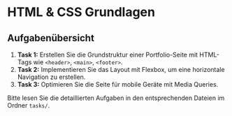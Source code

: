 # HTML & CSS Grundlagen

## Aufgabenübersicht

1. **Task 1:** Erstellen Sie die Grundstruktur einer Portfolio-Seite mit HTML-Tags wie `<header>`, `<main>`, `<footer>`.
2. **Task 2:** Implementieren Sie das Layout mit Flexbox, um eine horizontale Navigation zu erstellen.
3. **Task 3:** Optimieren Sie die Seite für mobile Geräte mit Media Queries.

Bitte lesen Sie die detaillierten Aufgaben in den entsprechenden Dateien im Ordner `tasks/`.
